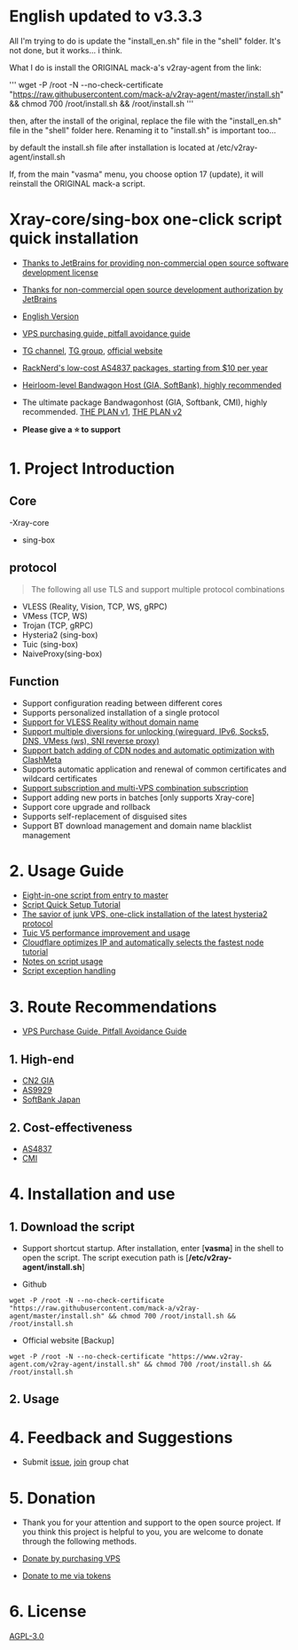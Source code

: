 
# English updated to v3.3.3
All I'm trying to do is update the "install_en.sh" file in the "shell" folder.
It's not done, but it works... i think.


What I do is install the ORIGINAL mack-a's v2ray-agent from the link:

'''
wget -P /root -N --no-check-certificate "https://raw.githubusercontent.com/mack-a/v2ray-agent/master/install.sh" && chmod 700 /root/install.sh && /root/install.sh
'''

then, after the install of the original, replace the file with the "install_en.sh" file in the "shell" folder here. Renaming it to "install.sh" is important too...

by default the install.sh file after installation is located at /etc/v2ray-agent/install.sh

If, from the main "vasma" menu, you choose option 17 (update), it will reinstall the ORIGINAL mack-a script.


# Xray-core/sing-box one-click script quick installation

- [Thanks to JetBrains for providing non-commercial open source software development license](https://www.jetbrains.com/?from=v2ray-agent)
- [Thanks for non-commercial open source development authorization by JetBrains](https://www.jetbrains.com/?from=v2ray-agent)

- [English Version](https://github.com/mack-a/v2ray-agent/blob/master/documents/en/README_EN.md)
- [VPS purchasing guide, pitfall avoidance guide](https://www.v2ray-agent.com/archives/1679975663984)
- [TG channel](https://t.me/v2rayAgentChannel), [TG group](https://t.me/technologyshare), [official website](https://www.v2ray-agent.com/)
- [RackNerd's low-cost AS4837 packages, starting from $10 per year](https://www.v2ray-agent.com/archives/racknerdtao-can-zheng-li-nian-fu-10mei-yuan)
- [Heirloom-level Bandwagon Host (GIA, SoftBank), highly recommended](https://bandwagonhost.com/aff.php?aff=64917&pid=94)
- The ultimate package Bandwagonhost (GIA, Softbank, CMI), highly recommended. [THE PLAN v1](https://bandwagonhost.com/aff.php?aff=64917&pid=144), [THE PLAN v2](https://bandwagonhost.com/aff.php?aff=64917&pid=131)

- **Please give a ⭐ to support**

# 1. Project Introduction

## Core

-Xray-core
- sing-box

## protocol

> The following all use TLS and support multiple protocol combinations

- VLESS (Reality, Vision, TCP, WS, gRPC)
- VMess (TCP, WS)
- Trojan (TCP, gRPC)
- Hysteria2 (sing-box)
- Tuic (sing-box)
- NaiveProxy(sing-box)

## Function

- Support configuration reading between different cores
- Supports personalized installation of a single protocol
- [Support for VLESS Reality without domain name](https://www.v2ray-agent.com/archives/1708584312877)
- [Support multiple diversions for unlocking (wireguard, IPv6, Socks5, DNS, VMess (ws), SNI reverse proxy)](https://www.v2ray-agent.com/archives/ba-he-yi-jiao-ben-yu-ming-fen-liu-jiao-cheng)
- [Support batch adding of CDN nodes and automatic optimization with ClashMeta](https://www.v2ray-agent.com/archives/1684858575649)
- Supports automatic application and renewal of common certificates and wildcard certificates
- [Support subscription and multi-VPS combination subscription](https://www.v2ray-agent.com/archives/1681804748677)
- Support adding new ports in batches [only supports Xray-core]
- Support core upgrade and rollback
- Supports self-replacement of disguised sites
- Support BT download management and domain name blacklist management

# 2. Usage Guide

- [Eight-in-one script from entry to master](https://www.v2ray-agent.com/archives/1710141233)
- [Script Quick Setup Tutorial](https://www.v2ray-agent.com/archives/1682491479771)
- [The savior of junk VPS, one-click installation of the latest hysteria2 protocol](https://www.v2ray-agent.com/archives/1697162969693)
- [Tuic V5 performance improvement and usage](https://www.v2ray-agent.com/archives/1687167522196)
- [Cloudflare optimizes IP and automatically selects the fastest node tutorial](https://www.v2ray-agent.com/archives/1684858575649)
- [Notes on script usage](https://www.v2ray-agent.com/archives/1679931532764)
- [Script exception handling](https://www.v2ray-agent.com/archives/1684115970026)

# 3. Route Recommendations

- [VPS Purchase Guide, Pitfall Avoidance Guide](https://www.v2ray-agent.com/archives/1679975663984)

## 1. High-end

- [CN2 GIA](https://www.v2ray-agent.com/tags/cn2-gia)
- [AS9929](https://www.v2ray-agent.com/tags/as9929)
- [SoftBank Japan](https://www.v2ray-agent.com/tags/ruan-yin)

## 2. Cost-effectiveness

- [AS4837](https://www.v2ray-agent.com/tags/as4837)
- [CMI](https://www.v2ray-agent.com/tags/cmi)

# 4. Installation and use

## 1. Download the script

- Support shortcut startup. After installation, enter [**vasma**] in the shell to open the script. The script execution path is [**/etc/v2ray-agent/install.sh**]

- Github

```
wget -P /root -N --no-check-certificate "https://raw.githubusercontent.com/mack-a/v2ray-agent/master/install.sh" && chmod 700 /root/install.sh && /root/install.sh
```

- Official website [Backup]

```
wget -P /root -N --no-check-certificate "https://www.v2ray-agent.com/v2ray-agent/install.sh" && chmod 700 /root/install.sh && /root/install.sh
```

## 2. Usage

# 4. Feedback and Suggestions

- Submit [issue](https://github.com/mack-a/v2ray-agent/issues), [join](https://t.me/technologyshare) group chat

# 5. Donation

- Thank you for your attention and support to the open source project. If you think this project is helpful to you, you are welcome to donate through the following methods.

- [Donate by purchasing VPS](https://www.v2ray-agent.com/categories/vps)

- [Donate to me via tokens](https://www.v2ray-agent.com/1679123834836)

# 6. License

[AGPL-3.0](https://github.com/mack-a/v2ray-agent/blob/master/LICENSE)

